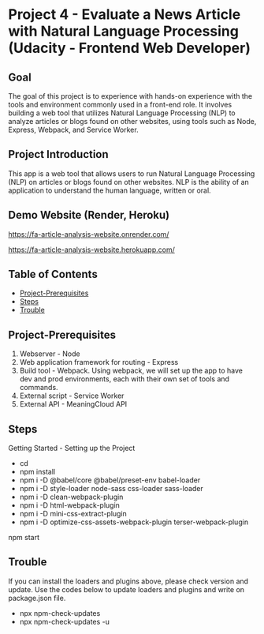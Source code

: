 # Project 4 - Evaluate a News Article with Natural Language Processing (Udacity - Frontend Web Developer)

## Goal
 The goal of this project is to experience with hands-on experience with the tools and environment commonly used in a front-end role. It involves building a web tool that utilizes Natural Language Processing (NLP) to analyze articles or blogs found on other websites, using tools such as Node, Express, Webpack, and Service Worker. 

## Project Introduction
This app is a web tool that allows users to run Natural Language Processing (NLP) on articles or blogs found on other websites. NLP is the ability of an application to understand the human language, written or oral.

## Demo Website (Render, Heroku)
https://fa-article-analysis-website.onrender.com/

https://fa-article-analysis-website.herokuapp.com/
## Table of Contents

* [Project-Prerequisites](#project-prerequisites)
* [Steps](#steps)
* [Trouble](#trouble)

## Project-Prerequisites

1. Webserver - Node
2. Web application framework for routing - Express
3. Build tool - Webpack. Using webpack, we will set up the app to have dev and prod environments, each with their own set of tools and commands.
4. External script - Service Worker
5. External API - MeaningCloud API

## Steps

Getting Started - Setting up the Project
* cd <project directory>
* npm install
* npm i -D @babel/core @babel/preset-env babel-loader
* npm i -D style-loader node-sass css-loader sass-loader
* npm i -D clean-webpack-plugin
* npm i -D html-webpack-plugin
* npm i -D mini-css-extract-plugin
* npm i -D optimize-css-assets-webpack-plugin terser-webpack-plugin

npm start



## Trouble

If you can install the loaders and plugins above, please check version and update.
Use the codes below to update loaders and plugins and write on package.json file.
* npx npm-check-updates
* npx npm-check-updates -u

